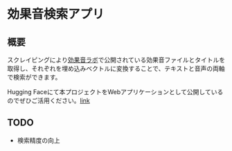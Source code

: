 # 効果音検索アプリ
## 概要
スクレイピングにより[効果音ラボ](https://soundeffect-lab.info/)で公開されている効果音ファイルとタイトルを取得し、それぞれを埋め込みベクトルに変換することで、テキストと音声の両軸で検索ができます。

Hugging Faceにて本プロジェクトをWebアプリケーションとして公開しているのでぜひご活用ください。[link](https://huggingface.co/spaces/nomnomnonono/Sound-Effect-Search)

## TODO
- 検索精度の向上
